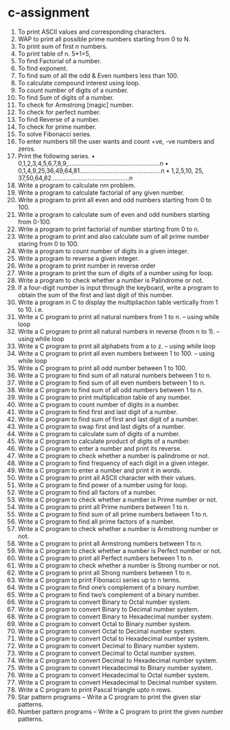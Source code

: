 # c-assignment
1.	To print ASCII values and corresponding characters.
2.	WAP to print all possible prime numbers starting from 0 to N. 
3.	To print sum of first n numbers.
4.	To print table of n. 5*1=5,
5.	To find Factorial of a number.
6.	To find exponent.
7.	To find sum of all the odd & Even numbers less than 100.
8.	To calculate compound interest using loop.
9.	To count number of digits of a number.
10.	To find Sum of digits of a number.
11.	To check for Armstrong [magic] number. 
12.	To check for perfect number. 
13.	To find Reverse of a number.
14.	To check for prime number. 
15.	To solve Fibonacci series. 
16.	To enter numbers till the user wants and count +ve, -ve numbers and zeros.
17.	 Print the following series.
  •	0,1,2,3,4,5,6,7,8,9,……………………………………………..n
  •	0,1,4,9,25,36,49,64,81………………………………………..n
  •	1,2,5,10, 25, 37,50,64,82………………………………………n
18.	Write a program to calculate nm  problem.
19.	Write a program to calculate factorial of any given number.
20.	Write a program to print all even and odd numbers starting from 0 to 100.
21.	Write a program to calculate sum of even and odd numbers starting from 0-100.
22.	Write a program to print factorial of number starting from 0 to n. 
23.	Write a program to print and also calculate sum of all prime number staring from 0 to 100.
24.	Write a program to count number of digits in a given integer.
25.	Write a program to reverse a given integer.
26.	Write a program to print number in reverse order
27.	Write a program to print the sum of digits of a number using for loop.
28.	Write a program to check whether a number is Palindrome or not.
29.	If a four-digit number is input through the keyboard, write a program to obtain the sum of the first and last digit of this number.
30.	Write a program in C to display the multipliaction table vertically from 1 to 10. i.e. 
31.	Write a C program to print all natural numbers from 1 to n. – using while loop
32.	Write a C program to print all natural numbers in reverse (from n to 1). – using while loop
33.	Write a C program to print all alphabets from a to z. – using while loop
34.	Write a C program to print all even numbers between 1 to 100. – using while loop
35.	Write a C program to print all odd number between 1 to 100.
36.	Write a C program to find sum of all natural numbers between 1 to n.
37.	Write a C program to find sum of all even numbers between 1 to n.
38.	Write a C program to find sum of all odd numbers between 1 to n.
39.	Write a C program to print multiplication table of any number.
40.	Write a C program to count number of digits in a number.
41.	Write a C program to find first and last digit of a number.
42.	Write a C program to find sum of first and last digit of a number.
43.	Write a C program to swap first and last digits of a number.
44.	Write a C program to calculate sum of digits of a number.
45.	Write a C program to calculate product of digits of a number.
46.	Write a C program to enter a number and print its reverse.
47.	Write a C program to check whether a number is palindrome or not.
48.	Write a C program to find frequency of each digit in a given integer.
49.	Write a C program to enter a number and print it in words.
50.	Write a C program to print all ASCII character with their values.
51.	Write a C program to find power of a number using for loop.
52.	Write a C program to find all factors of a number.
53.	Write a C program to check whether a number is Prime number or not.
54.	Write a C program to print all Prime numbers between 1 to n.
55.	Write a C program to find sum of all prime numbers between 1 to n.
56.	Write a C program to find all prime factors of a number.
57.	Write a C program to check whether a number is Armstrong number or not.
58.	Write a C program to print all Armstrong numbers between 1 to n.
59.	Write a C program to check whether a number is Perfect number or not.
60.	Write a C program to print all Perfect numbers between 1 to n.
61.	Write a C program to check whether a number is Strong number or not.
62.	Write a C program to print all Strong numbers between 1 to n.
63.	Write a C program to print Fibonacci series up to n terms.
64.	Write a C program to find one’s complement of a binary number.
65.	Write a C program to find two’s complement of a binary number.
66.	Write a C program to convert Binary to Octal number system.
67.	Write a C program to convert Binary to Decimal number system.
68.	Write a C program to convert Binary to Hexadecimal number system.
69.	Write a C program to convert Octal to Binary number system.
70.	Write a C program to convert Octal to Decimal number system.
71.	Write a C program to convert Octal to Hexadecimal number system.
72.	Write a C program to convert Decimal to Binary number system.
73.	Write a C program to convert Decimal to Octal number system.
74.	Write a C program to convert Decimal to Hexadecimal number system.
75.	Write a C program to convert Hexadecimal to Binary number system.
76.	Write a C program to convert Hexadecimal to Octal number system.
77.	Write a C program to convert Hexadecimal to Decimal number system.
78.	Write a C program to print Pascal triangle upto n rows.
79.	Star pattern programs – Write a C program to print the given star patterns.
80.	Number pattern programs – Write a C program to print the given number patterns.
